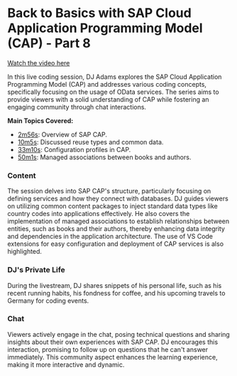 # Back to Basics with SAP Cloud Application Programming Model (CAP) - Part 8
[Watch the video here](https://www.youtube.com/watch?v=8BMASRcs0Hg)

In this live coding session, DJ Adams explores the SAP Cloud Application Programming Model (CAP) and addresses various coding concepts, specifically focusing on the usage of OData services. The series aims to provide viewers with a solid understanding of CAP while fostering an engaging community through chat interactions.

**Main Topics Covered:**
- [2m56s](https://www.youtube.com/watch?v=8BMASRcs0Hg&t=2m56s): Overview of SAP CAP.
- [10m5s](https://www.youtube.com/watch?v=8BMASRcs0Hg&t=10m5s): Discussed reuse types and common data.
- [33m10s](https://www.youtube.com/watch?v=8BMASRcs0Hg&t=33m10s): Configuration profiles in CAP.
- [50m1s](https://www.youtube.com/watch?v=8BMASRcs0Hg&t=50m1s): Managed associations between books and authors.
  
### Content
The session delves into SAP CAP's structure, particularly focusing on defining services and how they connect with databases. DJ guides viewers on utilizing common content packages to inject standard data types like country codes into applications effectively. He also covers the implementation of managed associations to establish relationships between entities, such as books and their authors, thereby enhancing data integrity and dependencies in the application architecture. The use of VS Code extensions for easy configuration and deployment of CAP services is also highlighted.

### DJ's Private Life
During the livestream, DJ shares snippets of his personal life, such as his recent running habits, his fondness for coffee, and his upcoming travels to Germany for coding events. 

### Chat
Viewers actively engage in the chat, posing technical questions and sharing insights about their own experiences with SAP CAP. DJ encourages this interaction, promising to follow up on questions that he can't answer immediately. This community aspect enhances the learning experience, making it more interactive and dynamic.